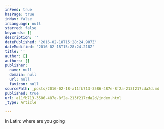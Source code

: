 ```yaml
---
inFeed: true
hasPage: true
inNav: false
inLanguage: null
starred: false
keywords: []
description: ''
datePublished: '2016-02-18T15:28:24.987Z'
dateModified: '2016-02-18T15:28:24.218Z'
title: ''
author: []
authors: []
publisher:
  name: null
  domain: null
  url: null
  favicon: null
sourcePath: _posts/2016-02-18-a11fb713-3586-487e-8f2a-213f217cda2d.md
published: true
url: a11fb713-3586-487e-8f2a-213f217cda2d/index.html
_type: Article

---
```

In Latin: where are you going